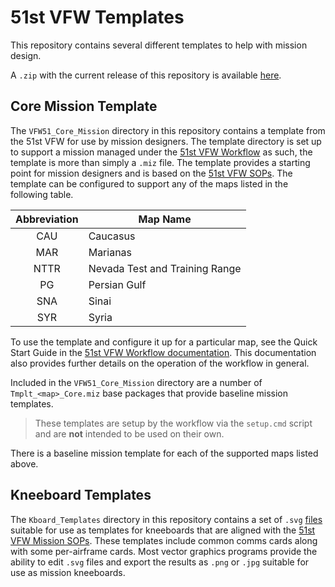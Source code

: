 # 51st VFW Templates

This repository contains several different templates to help with mission design.

A `.zip` with the current release of this repository is available
[here](TODO).


## Core Mission Template

The `VFW51_Core_Mission` directory in this repository contains a template from the 51st VFW for
use by mission designers. The template directory is set up to support a mission managed under the
[51st VFW Workflow](https://github.com/51st-Vfw/MissionEditing-Index/blob/master/documentation/me_workflow.md)
as such, the template is more than simply a `.miz` file. The template provides a starting point
for mission designers and is based on the 
[51st VFW SOPs](https://github.com/51st-Vfw/MissionEditing-Index/blob/master/documentation/missionsEditingSOPs.md).
The template can be configured to support any of the maps listed in the following table.

|Abbreviation|Map Name|
|:----------:|---|
|CAU|Caucasus|
|MAR|Marianas|
|NTTR|Nevada Test and Training Range|
|PG|Persian Gulf|
|SNA|Sinai|
|SYR|Syria|

To use the template and configure it up for a particular map, see the Quick Start Guide in the
[51st VFW Workflow documentation](https://github.com/51st-Vfw/MissionEditing-Index/blob/master/documentation/me_workflow.md).
This documentation also provides further details on the operation of the workflow in general.

Included in the `VFW51_Core_Mission` directory are a number of `Tmplt_<map>_Core.miz` base
packages that provide baseline mission templates.

> These templates are setup by the workflow via the `setup.cmd` script and are **not** intended
> to be used on their own.

There is a baseline mission template for each of the supported maps listed above.

## Kneeboard Templates

The `Kboard_Templates` directory in this repository contains a set of `.svg` 
[files](https://github.com/51st-Vfw/MissionEditing-Templates/tree/master/Kboard_Templates)
suitable for use as templates for kneeboards that are aligned with the
[51st VFW Mission SOPs](https://github.com/51st-Vfw/MissionEditing-Index).
These templates include common comms cards along with some per-airframe cards. Most vector
graphics programs provide the ability to edit `.svg` files and export the results as `.png`
or `.jpg` suitable for use as mission kneeboards.
